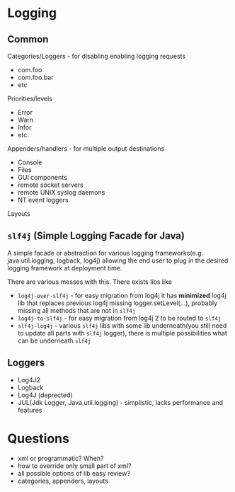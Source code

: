 # Logging

## Common

Categories/Loggers - for disabling enabling logging requests
* com.foo
* com.foo.bar
* etc

Priorities/levels
* Error
* Warn
* Infor
* etc.

Appenders/handlers - for multiple output destinations
* Console
* Files
* GUI components
* remote socket servers
* remote UNIX syslog daemons
* NT event loggers

Layouts

## `slf4j` (Simple Logging Facade for Java)

A simple facade or abstraction for various logging frameworks(e.g. java.util.logging, logback, log4j)
allowing the end user to plug in the desired logging framework at deployment time.

There are various messes with this. There exists libs like
* `log4j-over-slf4j` - for easy migration from log4j it has **minimized** log4j lib that replaces previous log4j
  missing logger.setLevel(...), probably missing all methods that are not in `slf4j`
* `log4j-to-slf4j` - for easy migration from log4j 2 to be routed to `slf4j`
* `slf4j-log4j` - various `slf4j` libs with some lib underneath(you still need to update all parts with `slf4j` logger),
  there is multiple possibilities what can be underneath `slf4j`

## Loggers

* Log4J2
* Logback
* Log4J (deprected)
* JUL(Jdk Logger, Java.util.logging) - simplistic, lacks performance and features


# Questions

* xml or programmatic? When?
* how to override only small part of xml?
* all possible options of lib easy review?
* categories, appenders, layouts
